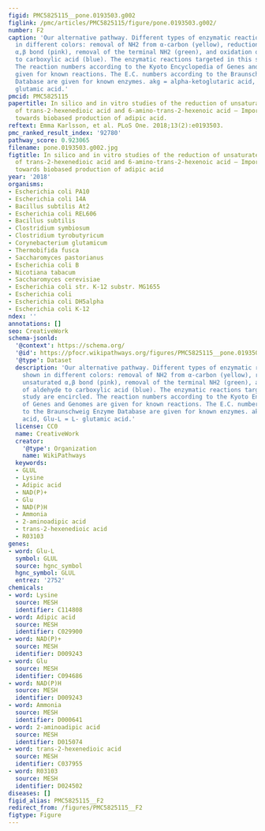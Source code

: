 ```yaml
---
figid: PMC5825115__pone.0193503.g002
figlink: /pmc/articles/PMC5825115/figure/pone.0193503.g002/
number: F2
caption: 'Our alternative pathway. Different types of enzymatic reactions are shown
  in different colors: removal of NH2 from α-carbon (yellow), reduction of unsaturated
  α,β bond (pink), removal of the terminal NH2 (green), and oxidation of aldehyde
  to carboxylic acid (blue). The enzymatic reactions targeted in this study are encircled.
  The reaction numbers according to the Kyoto Encyclopedia of Genes and Genomes are
  given for known reactions. The E.C. numbers according to the Braunschweig Enzyme
  Database are given for known enzymes. akg = alpha-ketoglutaric acid, Glu-L = L-
  glutamic acid.'
pmcid: PMC5825115
papertitle: In silico and in vitro studies of the reduction of unsaturated α,β bonds
  of trans-2-hexenedioic acid and 6-amino-trans-2-hexenoic acid – Important steps
  towards biobased production of adipic acid.
reftext: Emma Karlsson, et al. PLoS One. 2018;13(2):e0193503.
pmc_ranked_result_index: '92780'
pathway_score: 0.923065
filename: pone.0193503.g002.jpg
figtitle: In silico and in vitro studies of the reduction of unsaturated A,B bonds
  of trans-2-hexenedioic acid and 6-amino-trans-2-hexenoic acid – Important steps
  towards biobased production of adipic acid
year: '2018'
organisms:
- Escherichia coli PA10
- Escherichia coli 14A
- Bacillus subtilis At2
- Escherichia coli REL606
- Bacillus subtilis
- Clostridium symbiosum
- Clostridium tyrobutyricum
- Corynebacterium glutamicum
- Thermobifida fusca
- Saccharomyces pastorianus
- Escherichia coli B
- Nicotiana tabacum
- Saccharomyces cerevisiae
- Escherichia coli str. K-12 substr. MG1655
- Escherichia coli
- Escherichia coli DH5alpha
- Escherichia coli K-12
ndex: ''
annotations: []
seo: CreativeWork
schema-jsonld:
  '@context': https://schema.org/
  '@id': https://pfocr.wikipathways.org/figures/PMC5825115__pone.0193503.g002.html
  '@type': Dataset
  description: 'Our alternative pathway. Different types of enzymatic reactions are
    shown in different colors: removal of NH2 from α-carbon (yellow), reduction of
    unsaturated α,β bond (pink), removal of the terminal NH2 (green), and oxidation
    of aldehyde to carboxylic acid (blue). The enzymatic reactions targeted in this
    study are encircled. The reaction numbers according to the Kyoto Encyclopedia
    of Genes and Genomes are given for known reactions. The E.C. numbers according
    to the Braunschweig Enzyme Database are given for known enzymes. akg = alpha-ketoglutaric
    acid, Glu-L = L- glutamic acid.'
  license: CC0
  name: CreativeWork
  creator:
    '@type': Organization
    name: WikiPathways
  keywords:
  - GLUL
  - Lysine
  - Adipic acid
  - NAD(P)+
  - Glu
  - NAD(P)H
  - Ammonia
  - 2-aminoadipic acid
  - trans-2-hexenedioic acid
  - R03103
genes:
- word: Glu-L
  symbol: GLUL
  source: hgnc_symbol
  hgnc_symbol: GLUL
  entrez: '2752'
chemicals:
- word: Lysine
  source: MESH
  identifier: C114808
- word: Adipic acid
  source: MESH
  identifier: C029900
- word: NAD(P)+
  source: MESH
  identifier: D009243
- word: Glu
  source: MESH
  identifier: C094686
- word: NAD(P)H
  source: MESH
  identifier: D009243
- word: Ammonia
  source: MESH
  identifier: D000641
- word: 2-aminoadipic acid
  source: MESH
  identifier: D015074
- word: trans-2-hexenedioic acid
  source: MESH
  identifier: C037955
- word: R03103
  source: MESH
  identifier: D024502
diseases: []
figid_alias: PMC5825115__F2
redirect_from: /figures/PMC5825115__F2
figtype: Figure
---
```

